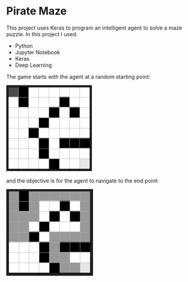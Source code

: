 # Pirate Maze

This project uses Keras to program an intelligent agent to solve a maze puzzle. In this project I used:

- Python
- Jupyter Notebook
- Keras
- Deep Learning

The game starts with the agent at a random starting point:

![Starting Point image](screenshots/start_state.png)

and the objective is for the agent to navigate to the end point:

![Ending Point image](screenshots/end_state.png)
